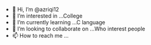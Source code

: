- 👋 Hi, I’m @azriqi12
- 👀 I’m interested in ...College
- 🌱 I’m currently learning ...C language
- 💞️ I’m looking to collaborate on ...Who interest people
- 📫 How to reach me ...

<!---
azriqi12/azriqi12 is a ✨ special ✨ repository because its `README.md` (this file) appears on your GitHub profile.
You can click the Preview link to take a look at your changes.
--->
